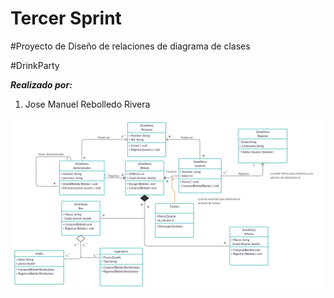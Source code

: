 # Tercer Sprint
#Proyecto de Diseño de relaciones de diagrama de clases

#DrinkParty

**_Realizado por:_**

1. Jose Manuel Rebolledo Rivera


![Diagrama de Clases](./imagen/Diagrama_de_Clases.jpg)












